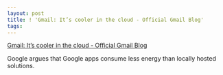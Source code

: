 ```yaml
---
layout: post
title: ! 'Gmail: It’s cooler in the cloud - Official Gmail Blog'
tags: 
---
```

[Gmail: It’s cooler in the cloud - Official Gmail Blog][1]

Google argues that Google apps consume less energy than locally hosted
solutions.

[1]: http://gmailblog.blogspot.com/2011/09/gmail-its-cooler-in-cloud.html?utm_source=feedburner&utm_medium=feed&utm_campaign=Feed%3A+OfficialGmailBlog+%28Gmail+Blog%29

